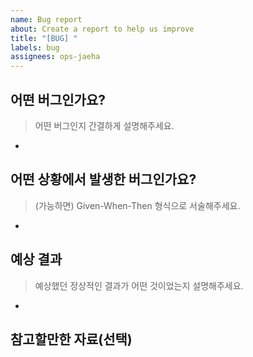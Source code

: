 ```yaml
---
name: Bug report
about: Create a report to help us improve
title: "[BUG] "
labels: bug
assignees: ops-jaeha
---
```


## 어떤 버그인가요?

> 어떤 버그인지 간결하게 설명해주세요.

-

## 어떤 상황에서 발생한 버그인가요?

> (가능하면) Given-When-Then 형식으로 서술해주세요.

-

## 예상 결과

> 예상했던 정상적인 결과가 어떤 것이었는지 설명해주세요.

-

## 참고할만한 자료(선택)
